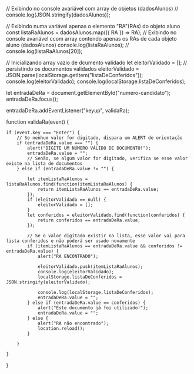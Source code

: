 // Exibindo no console avariável com array de objetos (dadosAlunos)
// console.log(JSON.stringify(dadosAlunos));

// Exibindo numa variável apenas o elemento "RA"(RAs) do objeto aluno
const listaRaAlunos = dadosAlunos.map(({ RA }) => RA);
// Exibindo no console avariável ccom array contendo apenas os RAs de cada objeto aluno (dadosAlunos)
console.log(listaRaAlunos);
// console.log(listaRaAlunos[20]);

// Inicializando array vazio de dcumento validado
let eleitorValidado = [];
// persistindo os documentos validados
eleitorValidado = JSON.parse(localStorage.getItem("listaDeConferidos"));
console.log(eleitorValidado);
console.log(localStorage.listaDeConferidos);

let entradaDeRa = document.getElementById("numero-candidato");
entradaDeRa.focus();

entradaDeRa.addEventListener("keyup", validaRa);

function validaRa(event) {

    if (event.key === "Enter") {
        // Se nenhum valor for digitado, dispara um ALERT de orientação
        if (entradaDeRa.value === "") {
            alert("DIGITE UM NÚMERO VÁLIDO DE DOCUMENTO!");
            entradaDeRa.value = "";
            // Senão, se algum valor for digitado, verifica se esse valor existe na lista de documentos
        } else if (entradaDeRa.value != "") {

            let itemListaRaAlunos = listaRaAlunos.find(function(itemListaRaAlunos) {
                return itemListaRaAlunos == entradaDeRa.value;
            });
            if (eleitorValidado == null) {
                eleitorValidado = [];
            }
            let conferidos = eleitorValidado.find(function(conferidos) {
                return conferidos == entradaDeRa.value;
            });

            // Se o valor digitado existir na lista, esse valor vai para lista conferidos e não poderá ser usado novamente
            if (itemListaRaAlunos == entradaDeRa.value && conferidos != entradaDeRa.value) {
                alert("RA ENCONTRADO");

                eleitorValidado.push(itemListaRaAlunos);
                console.log(eleitorValidado);
                localStorage.listaDeConferidos = JSON.stringify(eleitorValidado);

                console.log(localStorage.listaDeConferidos);
                entradaDeRa.value = "";
            } else if (entradaDeRa.value == conferidos) {
                alert("Este documento já foi utilizado!");
                entradaDeRa.value = "";
            } else {
                alert("RA não encontrado");
                location.reload();
            }

        }

    }
}